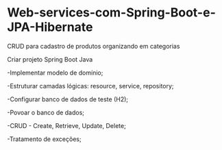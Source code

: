 # Web-services-com-Spring-Boot-e-JPA-Hibernate
CRUD para cadastro de produtos organizando em categorias

Criar projeto Spring Boot Java

-Implementar modelo de domínio;

-Estruturar camadas lógicas: resource, service, repository;

-Configurar banco de dados de teste (H2);

-Povoar o banco de dados;

-CRUD - Create, Retrieve, Update, Delete;

-Tratamento de exceções;
